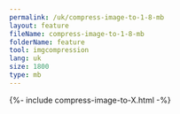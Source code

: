 ```yaml
---
permalink: /uk/compress-image-to-1-8-mb
layout: feature
fileName: compress-image-to-1-8-mb
folderName: feature
tool: imgcompression
lang: uk
size: 1800
type: mb
---
```


{%- include compress-image-to-X.html -%}
